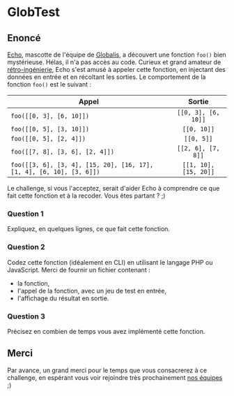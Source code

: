 # GlobTest


## Enoncé

[Echo](https://www.instagram.com/globalisecho/?hl=fr), mascotte de l'équipe de [Globalis](https://www.globalis-ms.com/), a découvert une fonction `foo()` bien mystérieuse. Hélas, il n'a pas accès au code. Curieux et grand amateur de [rétro-ingénierie](https://fr.wikipedia.org/wiki/R%C3%A9tro-ing%C3%A9nierie), Echo s'est amusé à appeler cette fonction, en injectant des données en entrée et en récoltant les sorties. Le comportement de la fonction `foo()` est le suivant :

|  Appel     |  Sortie     |
| ---   |:-:    |
| `foo([[0, 3], [6, 10]])` | `[[0, 3], [6, 10]]` |
| `foo([[0, 5], [3, 10]])` | `[[0, 10]]` |
| `foo([[0, 5], [2, 4]])` | `[[0, 5]]` |
| `foo([[7, 8], [3, 6], [2, 4]])` | `[[2, 6], [7, 8]]` |
| `foo([[3, 6], [3, 4], [15, 20], [16, 17], [1, 4], [6, 10], [3, 6]])` | `[[1, 10], [15, 20]]` |

Le challenge, si vous l'acceptez, serait d'aider Echo à comprendre ce que fait cette fonction et à la recoder. Vous êtes partant ? ;)

### Question 1

Expliquez, en quelques lignes, ce que fait cette fonction.

### Question 2

Codez cette fonction (idéalement en CLI) en utilisant le langage PHP ou JavaScript.
Merci de fournir un fichier contenant :

- la fonction, 
- l'appel de la fonction, avec un jeu de test en entrée,
- l'affichage du résultat en sortie.

### Question 3

Précisez en combien de temps vous avez implémenté cette fonction.

## Merci

Par avance, un grand merci pour le temps que vous consacrerez à ce challenge, en espérant vous voir rejoindre très prochainement [nos équipes](https://www.globalis-ms.com/jobs/) ;) 